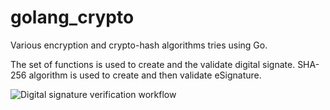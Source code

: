 # golang_crypto

Various encryption and crypto-hash algorithms tries using Go.

The set of functions is used to create and the validate digital signate.
SHA-256 algorithm is used to create and then validate eSignature.


![Digital signature verification workflow]([http://url/to/img.png](https://github.com/klimenkoOleg/golang_crypto/blob/main/resources/esign.png?raw=true))
